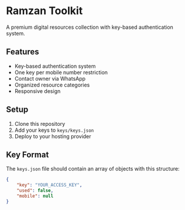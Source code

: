# Ramzan Toolkit

A premium digital resources collection with key-based authentication system.

## Features

- Key-based authentication system
- One key per mobile number restriction
- Contact owner via WhatsApp
- Organized resource categories
- Responsive design

## Setup

1. Clone this repository
2. Add your keys to `keys/keys.json`
3. Deploy to your hosting provider

## Key Format

The `keys.json` file should contain an array of objects with this structure:

```json
{
    "key": "YOUR_ACCESS_KEY",
    "used": false,
    "mobile": null
}
